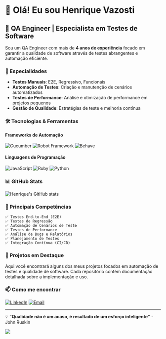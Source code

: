 # 👋 Olá! Eu sou Henrique Vazosti

## 🧪 QA Engineer | Especialista em Testes de Software

Sou um QA Engineer com mais de **4 anos de experiência** focado em garantir a qualidade de software através de testes abrangentes e automação eficiente.

### 🎯 Especialidades

- **Testes Manuais**: E2E, Regressivo, Funcionais
- **Automação de Testes**: Criação e manutenção de cenários automatizados
- **Testes de Performance**: Análise e otimização de performance em projetos pequenos
- **Gestão de Qualidade**: Estratégias de teste e melhoria contínua

### 🛠️ Tecnologias & Ferramentas

#### Frameworks de Automação
![Cucumber](https://img.shields.io/badge/Cucumber-23D96C?style=for-the-badge&logo=cucumber&logoColor=white)
![Robot Framework](https://img.shields.io/badge/Robot%20Framework-000000?style=for-the-badge&logo=robot-framework&logoColor=white)
![Behave](https://img.shields.io/badge/Behave-FF6B6B?style=for-the-badge&logo=python&logoColor=white)

#### Linguagens de Programação
![JavaScript](https://img.shields.io/badge/JavaScript-F7DF1E?style=for-the-badge&logo=javascript&logoColor=black)
![Ruby](https://img.shields.io/badge/Ruby-CC342D?style=for-the-badge&logo=ruby&logoColor=white)
![Python](https://img.shields.io/badge/Python-3776AB?style=for-the-badge&logo=python&logoColor=white)

### 📊 GitHub Stats

![Henrique's GitHub stats](https://github-readme-stats.vercel.app/api?username=Henriquevazosti&show_icons=true&theme=dark)

### 🔧 Principais Competências

```
✅ Testes End-to-End (E2E)
✅ Testes de Regressão
✅ Automação de Cenários de Teste
✅ Testes de Performance
✅ Análise de Bugs e Relatórios
✅ Planejamento de Testes
✅ Integração Contínua (CI/CD)
```

### 🌟 Projetos em Destaque

Aqui você encontrará alguns dos meus projetos focados em automação de testes e qualidade de software. Cada repositório contém documentação detalhada sobre a implementação e uso.

### 📫 Como me encontrar

[![LinkedIn](https://img.shields.io/badge/LinkedIn-0077B5?style=for-the-badge&logo=linkedin&logoColor=white)](https://linkedin.com/in/seu-linkedin)
[![Email](https://img.shields.io/badge/Email-D14836?style=for-the-badge&logo=gmail&logoColor=white)](mailto:seu-email@exemplo.com)

---

💡 **"Qualidade não é um acaso, é resultado de um esforço inteligente"** - John Ruskin

![](https://komarev.com/ghpvc/?username=Henriquevazosti&color=blue)
